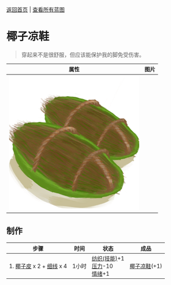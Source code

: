 [返回首页](index.md)   |  [查看所有蓝图](blueprint.md)
# 椰子凉鞋  
> 穿起来不是很舒服，但应该能保护我的脚免受伤害。  
  
  属性  |   图片   
 ----  |  ----:   
   |  ![](Sprite/CoconutSandals.png)   
  
## 制作  
步骤  |  时间  |  状态  |  成品  
----  |  ----  |  ----  |  ----  
1. [椰子皮](CoconutHusk.md) x 2 + [细线](CordFiber.md) x 4  |  1小时  |  [纺织(技能)](Skill_Tailoring.md)+1<br>[压力](Stress.md)-10<br>[情绪](Morale.md)+1  |  [椰子凉鞋](CoconutSandals.md)(+1)  
